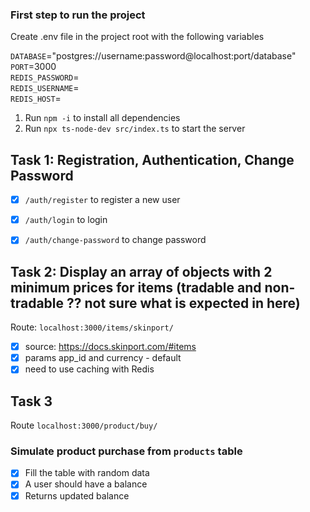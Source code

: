 ### First step to run the project
Create .env file in the project root with the following variables

```DATABASE```="postgres://username:password@localhost:port/database" \
```PORT```=3000 \
```REDIS_PASSWORD```= \
```REDIS_USERNAME```= \
```REDIS_HOST```= 
1. Run ```npm -i``` to install all dependencies
2. Run ```npx ts-node-dev src/index.ts``` to start the server

## Task 1: Registration, Authentication, Change Password
- [x] ```/auth/register``` to register a new user

- [x] ```/auth/login``` to login

- [x] ```/auth/change-password``` to change password

## Task 2: Display an array of objects with 2 minimum prices for items (tradable and non-tradable ?? not sure what is expected in here)
Route: ```localhost:3000/items/skinport/```
- [x] source: https://docs.skinport.com/#items
- [x] params app_id and currency - default
- [x] need to use caching with Redis

## Task 3
Route ```localhost:3000/product/buy/```
### Simulate product purchase from ```products``` table
- [x] Fill the table with random data
- [x] A user should have a balance
- [x] Returns updated balance
